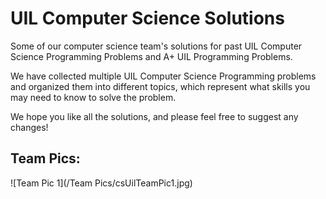 # UIL Computer Science Solutions
Some of our computer science team's solutions for past UIL Computer Science Programming Problems and A+ UIL Programming Problems.

We have collected multiple UIL Computer Science Programming problems and organized them into different topics, which represent what skills you may need to know to solve the problem.

We hope you like all the solutions, and please feel free to suggest any changes!

## Team Pics:

![Team Pic 1](/Team Pics/csUilTeamPic1.jpg)
